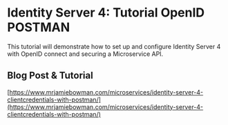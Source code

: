 # Identity Server 4: Tutorial OpenID POSTMAN
This tutorial will demonstrate how to set up and configure Identity Server 4 with OpenID connect and securing a Microservice API.

## Blog Post & Tutorial
[https://www.mrjamiebowman.com/microservices/identity-server-4-clientcredentials-with-postman/](https://www.mrjamiebowman.com/microservices/identity-server-4-clientcredentials-with-postman/)
